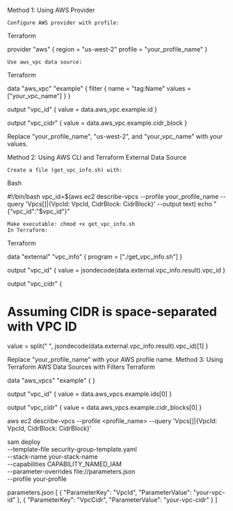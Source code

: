 Method 1: Using AWS Provider

    Configure AWS provider with profile:

Terraform

provider "aws" {
  region  = "us-west-2"
  profile = "your_profile_name"
}

    Use aws_vpc data source:

Terraform

data "aws_vpc" "example" {
  filter {
    name   = "tag:Name"
    values = ["your_vpc_name"]
  }
}

output "vpc_id" {
  value = data.aws_vpc.example.id
}

output "vpc_cidr" {
  value = data.aws_vpc.example.cidr_block
}

Replace "your_profile_name", "us-west-2", and "your_vpc_name" with your values.

Method 2: Using AWS CLI and Terraform External Data Source

    Create a file (get_vpc_info.sh) with:

Bash

#!/bin/bash
vpc_id=$(aws ec2 describe-vpcs --profile your_profile_name --query 'Vpcs[]|{VpcId: VpcId, CidrBlock: CidrBlock}' --output text)
echo "{\"vpc_id\":\"$vpc_id\"}"

    Make executable: chmod +x get_vpc_info.sh
    In Terraform:

Terraform

data "external" "vpc_info" {
  program = ["./get_vpc_info.sh"]
}

output "vpc_id" {
  value = jsondecode(data.external.vpc_info.result).vpc_id
}

output "vpc_cidr" {
  # Assuming CIDR is space-separated with VPC ID
  value = split(" ", jsondecode(data.external.vpc_info.result).vpc_id)[1]
}

Replace "your_profile_name" with your AWS profile name.
Method 3: Using Terraform AWS Data Sources with Filters
Terraform

data "aws_vpcs" "example" {
}

output "vpc_id" {
  value = data.aws_vpcs.example.ids[0]
}

output "vpc_cidr" {
  value = data.aws_vpcs.example.cidr_blocks[0]
}

aws ec2 describe-vpcs --profile <profile_name> --query 'Vpcs[]|{VpcId: VpcId, CidrBlock: CidrBlock}'


sam deploy \
  --template-file security-group-template.yaml \
  --stack-name your-stack-name \
  --capabilities CAPABILITY_NAMED_IAM \
  --parameter-overrides file://parameters.json \
  --profile your-profile

  parameters.json
  [
    {
        "ParameterKey": "VpcId",
        "ParameterValue": "your-vpc-id"
    },
    {
        "ParameterKey": "VpcCidr",
        "ParameterValue": "your-vpc-cidr"
    }
]

